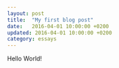 ```yaml
---
layout: post
title:  "My first blog post"
date:   2016-04-01 10:00:00 +0200
updated: 2016-04-01 10:00:00 +0200
category: essays
---
```


Hello World!
